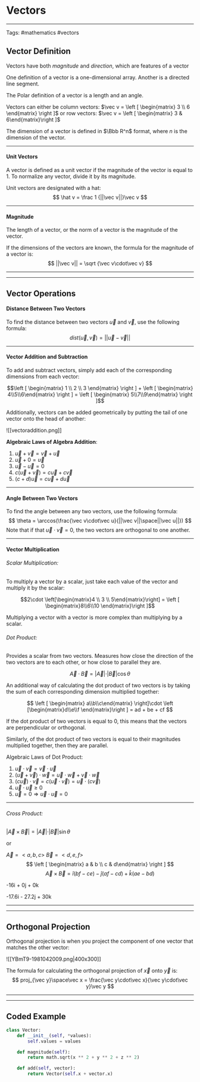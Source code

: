 # Vectors

---

Tags: #mathematics #vectors 

## Vector Definition

Vectors have both *magnitude* and *direction*, which are features of a vector

One definition of a vector is a one-dimensional array.
Another is a directed line segment.

The Polar definition of a vector is a length and an angle. 

Vectors can either be column vectors:  $\vec v = \left [ \begin{matrix} 3 \\ 6 \end{matrix} \right ]$  or row vectors:  $\vec v = \left [ \begin{matrix} 3 & 6\end{matrix}\right ]$


The dimension of a vector is defined in $\Bbb R^n$ format, where $n$ is the dimension of the vector.

---

#### Unit Vectors

A vector is defined as a unit vector if the magnitude of the vector is equal to 1.
To normalize any vector, divide it by its magnitude.

Unit vectors are designated with a hat: 
$$
\hat v = \frac 1 {||\vec v||}\vec v
$$

---

#### Magnitude

The length of a vector, or the norm of a vector is the magnitude of the vector.

If the dimensions of the vectors are known, the formula for the magnitude of a vector is:
$$
||\vec v|| = \sqrt {\vec v\cdot\vec v}
$$

---
---

## Vector Operations

#### Distance Between Two Vectors

To find the distance between two vectors $\vec u$ and $\vec v$, use the following formula:
$$
dist(\vec u, \vec v) = || \vec u - \vec v || 
$$

---

#### Vector Addition and Subtraction

To add and subtract vectors, simply add each of the corresponding dimensions from each vector:

$$\left [ \begin{matrix} 1 \\ 2 \\ 3 \end{matrix} \right ] + \left [ \begin{matrix} 4\\5\\6\end{matrix} \right ] = \left [ \begin{matrix} 5\\7\\9\end{matrix} \right ]$$

Additionally, vectors can be added geometrically by putting the tail of one vector onto the head of another:

![[vectoraddition.png]]

**Algebraic Laws of Algebra Addition**:
1. $\vec u + \vec v = \vec v + \vec u$
2. $\vec u + 0 = \vec u$
3. $\vec u -\vec u = 0$
4. $c(\vec u + \vec v) = c\vec u + c\vec v$
5. $(c + d)\vec u = c\vec u + d\vec u$

---

#### Angle Between Two Vectors

To find the angle between any two vectors, use the following formula:
$$
\theta = \arccos(\frac{\vec v\cdot\vec u}{||\vec v||\space||\vec u||})
$$
Note that if that $\vec u\cdot \vec v = 0$, the two vectors are orthogonal to one another.

---

#### Vector Multiplication

###### Scalar Multiplication:

To multiply a vector by a scalar, just take each value of the vector and multiply it by the scalar:

$$2\cdot \left[\begin{matrix}4 \\ 3 \\ 5\end{matrix}\right] = \left [ \begin{matrix}8\\6\\10 \end{matrix}\right ]$$

Multiplying a vector with a vector is more complex than multiplying by a scalar.

###### Dot Product:

Provides a scalar from two vectors.
Measures how close the direction of the two vectors are to each other, or how close to parallel they are.

$$
\vec A \cdot \vec B = \vert \vec A \vert \cdot \vert \vec B \vert \cos \theta
$$

An additional way of calculating the dot product of two vectors is by taking the sum of each corresponding dimension multiplied together: 

$$
\left [ \begin{matrix} a\\b\\c\end{matrix} \right]\cdot \left [\begin{matrix}d\\e\\f \end{matrix}\right ] = ad + be + cf
$$

If the dot product of two vectors is equal to 0, this means that the vectors are perpendicular or orthogonal. 

Similarly, of the dot product of two vectors is equal to their magnitudes multiplied together, then they are parallel. 

Algebraic Laws of Dot Product:
1.  $\vec u\cdot \vec v = \vec v \cdot \vec u$
2. $(\vec u + \vec v) \cdot \vec w = \vec u\cdot \vec w + \vec v\cdot\vec w$
3. $(c\vec u)\cdot \vec v = c(\vec u\cdot\vec v) = \vec u\cdot (c\vec v)$
4. $\vec u\cdot\vec u \ge 0$
5. $\vec u = 0\Rightarrow \vec u\cdot\vec u = 0$

---

###### Cross Product:

$\vert \vec A \times \vec B \vert = \vert \vec A \vert \cdot \vert \vec B \vert \sin \theta$

or 

$\vec A = <a, b, c>$
$\vec B = <d, e, f>$
$$
\left [ \begin{matrix} a & b \\ c & d\end{matrix} \right ]
$$
$$
\vec A \times \vec B = \hat i (bf-ce) - \hat j (af - cd) + \hat k (ae-bd)
$$

-16i + 0j + 0k

-17.6i - 27.2j + 30k

---
---

## Orthogonal Projection

Orthogonal projection is when you project the component of one vector that matches the other vector: 

![[YBmT9-1981042009.png|400x300]]

The formula for calculating the orthogonal projection of $\vec x$ onto $\vec y$ is:
$$
proj_{\vec y}\space\vec x = \frac{\vec y\cdot\vec x}{\vec y\cdot\vec y}\vec y
$$

---
---

## Coded Example

```python
class Vector:
	def __init__(self, *values):
		self.values = values

	def magnitude(self):
		return math.sqrt(x ** 2 + y ** 2 + z ** 2)

	def add(self, vector):
		return Vector(self.x + vector.x)
```